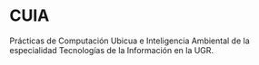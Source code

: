 # CUIA
Prácticas de Computación Ubicua e Inteligencia Ambiental de la especialidad Tecnologías de la Información en la UGR.
